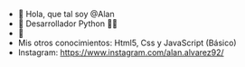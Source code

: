 - 👋 Hola, que tal soy @Alan
- 👀 Desarrollador Python 🐍💚
- 🌱 
- Mis otros conocimientos: Html5, Css y JavaScript (Básico)
- Instagram: https://www.instagram.com/alan.alvarez92/

<!---
Zequiel92/Zequiel92 is a ✨ special ✨ repository because its `README.md` (this file) appears on your GitHub profile.
You can click the Preview link to take a look at your changes.
--->
